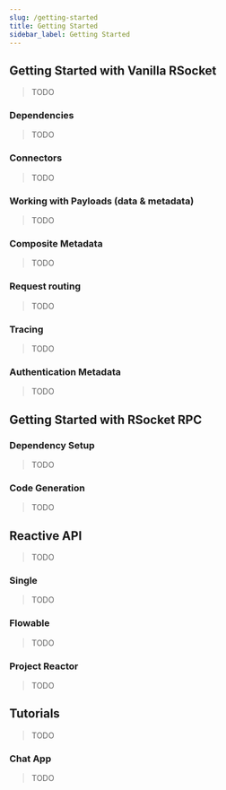 ```yaml
---
slug: /getting-started
title: Getting Started
sidebar_label: Getting Started
---
```


## Getting Started with Vanilla RSocket

> TODO

### Dependencies

> TODO

### Connectors

> TODO

### Working with Payloads (data & metadata)

> TODO

### Composite Metadata

> TODO

### Request routing

> TODO

### Tracing

> TODO

### Authentication Metadata

> TODO

## Getting Started with RSocket RPC

### Dependency Setup

> TODO

### Code Generation

> TODO

## Reactive API

> TODO

### Single

> TODO

### Flowable

> TODO

### Project Reactor

> TODO

## Tutorials

> TODO

### Chat App

> TODO
